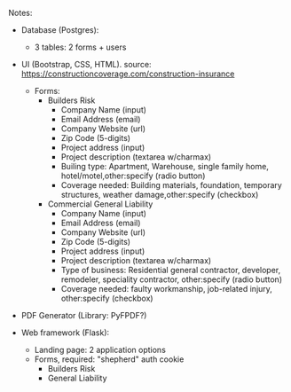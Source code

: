 Notes:

- Database (Postgres):
    - 3 tables: 2 forms + users

- UI (Bootstrap, CSS, HTML). source: https://constructioncoverage.com/construction-insurance 
    - Forms:
        - Builders Risk
            - Company Name (input)
            - Email Address (email)
            - Company Website (url)
            - Zip Code (5-digits)
            - Project address (input)
            - Project description (textarea w/charmax)
            - Builing type: Apartment, Warehouse, single family home, hotel/motel,other:specify (radio button)
            - Coverage needed: Building materials, foundation, temporary structures, weather damage,other:specify (checkbox)
        - Commercial General Liability
            - Company Name (input)
            - Email Address (email)
            - Company Website (url)
            - Zip Code (5-digits)
            - Project address (input)
            - Project description (textarea w/charmax)
            - Type of business: Residential general contractor, developer, remodeler, speciality contractor, other:specify (radio button)
            - Coverage needed: faulty workmanship, job-related injury, other:specify (checkbox)

- PDF Generator (Library: PyFPDF?)

- Web framework (Flask):
    - Landing page: 2 application options
    - Forms, required: "shepherd" auth cookie
        - Builders Risk
        - General Liability
